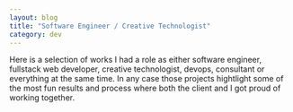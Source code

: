 ```yaml
---
layout: blog
title: "Software Engineer / Creative Technologist"
category: dev
---
```


Here is a selection of works I had a role as either software engineer, fullstack web developer, creative technologist, devops, consultant or everything at the same time. In any case those projects hightlight some of the most fun results and process where both the client and I got proud of working together.
